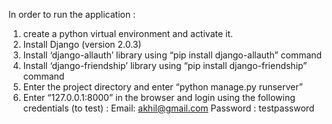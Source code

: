 In order to run the application : 
1. create a python virtual environment and activate it.
2. Install Django (version 2.0.3)
3. Install ‘django-allauth’ library using “pip install django-allauth” command
4. Install ‘django-friendship’ library using “pip install django-friendship” command
5. Enter the project directory and enter “python manage.py runserver”
6. Enter “127.0.0.1:8000” in the browser and login using the following credentials (to test) :
                       Email: akhil@gmail.com
                       Password : testpassword
